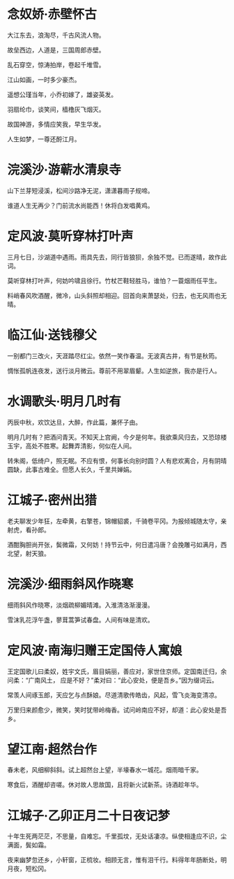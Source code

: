 # 念奴娇·赤壁怀古

大江东去，浪淘尽，千古风流人物。

故垒西边，人道是，三国周郎赤壁。

乱石穿空，惊涛拍岸，卷起千堆雪。

江山如画，一时多少豪杰。

遥想公瑾当年，小乔初嫁了，雄姿英发。

羽扇纶巾，谈笑间，樯橹灰飞烟灭。

故国神游，多情应笑我，早生华发。

人生如梦，一尊还酹江月。

# 浣溪沙·游蕲水清泉寺

山下兰芽短浸溪，松间沙路净无泥，潇潇暮雨子规啼。

谁道人生无再少？门前流水尚能西！休将白发唱黄鸡。

# 定风波·莫听穿林打叶声

三月七日，沙湖道中遇雨。雨具先去，同行皆狼狈，余独不觉。已而遂晴，故作此词。

莫听穿林打叶声，何妨吟啸且徐行。竹杖芒鞋轻胜马，谁怕？一蓑烟雨任平生。

料峭春风吹酒醒，微冷，山头斜照却相迎。回首向来萧瑟处，归去，也无风雨也无晴。

# 临江仙·送钱穆父

一别都门三改火，天涯踏尽红尘。依然一笑作春温。无波真古井，有节是秋筠。

惆怅孤帆连夜发，送行淡月微云。尊前不用翠眉颦。人生如逆旅，我亦是行人。

# 水调歌头·明月几时有

丙辰中秋，欢饮达旦，大醉，作此篇，兼怀子由。

明月几时有？把酒问青天。不知天上宫阙，今夕是何年。我欲乘风归去，又恐琼楼玉宇，高处不胜寒。起舞弄清影，何似在人间。

转朱阁，低绮户，照无眠。不应有恨，何事长向别时圆？人有悲欢离合，月有阴晴圆缺，此事古难全。但愿人长久，千里共婵娟。

# 江城子·密州出猎

老夫聊发少年狂，左牵黄，右擎苍，锦帽貂裘，千骑卷平冈。为报倾城随太守，亲射虎，看孙郎。

酒酣胸胆尚开张，鬓微霜，又何妨！持节云中，何日遣冯唐？会挽雕弓如满月，西北望，射天狼。

# 浣溪沙·细雨斜风作晓寒

细雨斜风作晓寒，淡烟疏柳媚晴滩。入淮清洛渐漫漫。

雪沫乳花浮午盏，蓼茸蒿笋试春盘。人间有味是清欢。

# 定风波·南海归赠王定国侍人寓娘

王定国歌儿曰柔奴，姓宇文氏，眉目娟丽，善应对，家世住京师。定国南迁归，余问柔：“广南风土， 应是不好？”柔对曰：“此心安处，便是吾乡。”因为缀词云。

常羡人间琢玉郎，天应乞与点酥娘。尽道清歌传皓齿，风起，雪飞炎海变清凉。

万里归来颜愈少，微笑，笑时犹带岭梅香。试问岭南应不好，却道：此心安处是吾乡。

# 望江南·超然台作

春未老，风细柳斜斜。试上超然台上望，半壕春水一城花。烟雨暗千家。

寒食后，酒醒却咨嗟。休对故人思故国，且将新火试新茶。诗酒趁年华。

# 江城子·乙卯正月二十日夜记梦

十年生死两茫茫，不思量，自难忘。千里孤坟，无处话凄凉。纵使相逢应不识，尘满面，鬓如霜。

夜来幽梦忽还乡，小轩窗，正梳妆。相顾无言，惟有泪千行。料得年年肠断处，明月夜，短松冈。